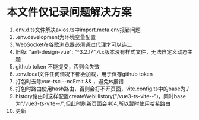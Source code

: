 # 本文件仅记录问题解决方案
1. env.d.ts文件解决axios.ts中import.meta.env报错问题
2. .env.development为环境变量配置
3. WebSocket在谷歌浏览器必须通过代理才可以连上
4.  旧版:   "ant-design-vue": "^3.2.17",4.x版本没有样式文件，无法自定义动态主题
5. github token 不能提交，否则会失效
6. .env.local文件任何情况下都会加载，用于保存github token
7. 打包时去除vue-tsc --noEmit && ，避免ts报错
8. 打包时路由使用hash路由，否则会打不开页面，vite.config.ts中的base为./
9. history路由时这样配置createWebHistory("/vue3-ts-vite--")，同时base为"/vue3-ts-vite--/",但此时刷新页面会404,所以暂时使用哈希路由
10. 更新

